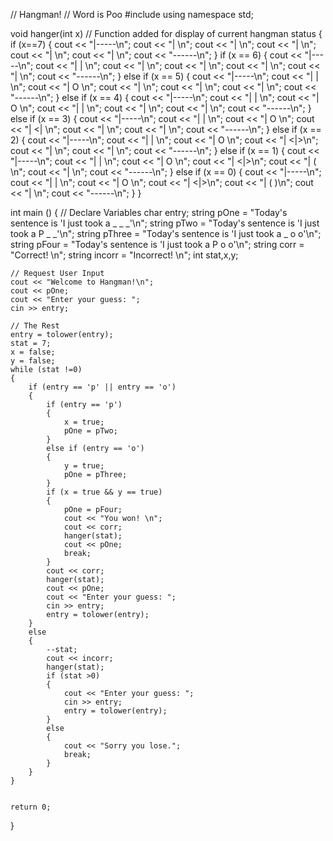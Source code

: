 // Hangman!
// Word is Poo
#include <iostream>
using namespace std;

void hanger(int x) // Function added for display of current hangman status
{
    if (x==7)
    {
        cout << "|-----\n";
        cout << "|     \n";
        cout << "|     \n";
        cout << "|     \n";
        cout << "|     \n";
        cout << "|     \n";
        cout << "------\n";
    }
	if (x == 6)
	{
		cout << "|-----\n";
		cout << "|   | \n";
		cout << "|     \n";
		cout << "|     \n";
		cout << "|     \n";
		cout << "|     \n";
		cout << "------\n";
	}
	else if (x == 5)
	{
		cout << "|-----\n";
		cout << "|   | \n";
		cout << "|   O \n";
		cout << "|     \n";
		cout << "|     \n";
		cout << "|     \n";
		cout << "------\n";
	}
	else if (x == 4)
	{
		cout << "|-----\n";
		cout << "|   | \n";
		cout << "|   O \n";
		cout << "|   | \n";
		cout << "|     \n";
		cout << "|     \n";
		cout << "------\n";
	}
	else if (x == 3)
	{
		cout << "|-----\n";
		cout << "|   | \n";
		cout << "|   O \n";
		cout << "|  <| \n";
		cout << "|     \n";
		cout << "|     \n";
		cout << "------\n";
	}
	else if (x == 2)
	{
		cout << "|-----\n";
		cout << "|   | \n";
		cout << "|   O \n";
		cout << "|  <|>\n";
		cout << "|     \n";
		cout << "|     \n";
		cout << "------\n";
	}
	else if (x == 1)
	{
		cout << "|-----\n";
		cout << "|   | \n";
		cout << "|   O \n";
		cout << "|  <|>\n";
		cout << "|  (  \n";
		cout << "|     \n";
		cout << "------\n";
	}
	else if (x == 0)
	{
		cout << "|-----\n";
		cout << "|   | \n";
		cout << "|   O \n";
		cout << "|  <|>\n";
		cout << "|  ( )\n";
		cout << "|     \n";
		cout << "------\n";
	}
}

int main ()
{
    // Declare Variables
    char entry;
    string pOne = "Today's sentence is 'I just took a _ _ _'\n";
    string pTwo = "Today's sentence is 'I just took a P _ _'\n";
    string pThree = "Today's sentence is 'I just took a _ o o'\n";
    string pFour = "Today's sentence is 'I just took a P o o'\n";
    string corr = "Correct! \n";
    string incorr = "Incorrect! \n";
    int stat,x,y;

    // Request User Input
    cout << "Welcome to Hangman!\n";
    cout << pOne;
    cout << "Enter your guess: ";
    cin >> entry;

    // The Rest
    entry = tolower(entry);
    stat = 7;
    x = false;
    y = false;
    while (stat !=0)
    {
        if (entry == 'p' || entry == 'o')
        {
            if (entry == 'p')
            {
                x = true;
                pOne = pTwo;
            }
            else if (entry == 'o')
            {
                y = true;
                pOne = pThree;
            }
            if (x = true && y == true)
            {
                pOne = pFour;
                cout << "You won! \n";
                cout << corr;
                hanger(stat);
                cout << pOne;
                break;
            }
            cout << corr;
            hanger(stat);
            cout << pOne;
            cout << "Enter your guess: ";
            cin >> entry;
            entry = tolower(entry);
        }
        else
        {
            --stat;
            cout << incorr;
            hanger(stat);
            if (stat >0)
            {
                cout << "Enter your guess: ";
                cin >> entry;
                entry = tolower(entry);
            }
            else
            {
                cout << "Sorry you lose.";
                break;
            }
        }
    }


    return 0;
}
